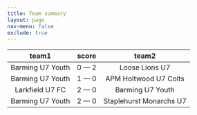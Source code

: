 ```yaml
---
title: Team summary
layout: page
nav-menu: false
exclude: true
---
```




|      team1       |    score    |          team2          |
|:----------------:|:-----------:|:-----------------------:|
| Barming U7 Youth | 0 &mdash; 2 |     Loose Lions U7      |
| Barming U7 Youth | 1 &mdash; 0 |  APM Holtwood U7 Colts  |
| Larkfield U7 FC  | 2 &mdash; 0 |    Barming U7 Youth     |
| Barming U7 Youth | 2 &mdash; 0 | Staplehurst Monarchs U7 |

 <br /><br /><br />
